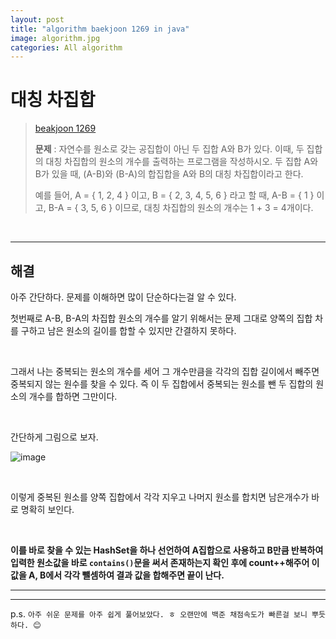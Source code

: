 ```yaml
---  
layout: post  
title: "algorithm baekjoon 1269 in java"  
image: algorithm.jpg  
categories: All algorithm  
---  
```


# 대칭 차집합    

> [beakjoon 1269](https://www.acmicpc.net/problem/1269)  
>   
> **문제** : 자연수를 원소로 갖는 공집합이 아닌 두 집합 A와 B가 있다. 이때, 두 집합의 대칭 차집합의 원소의 개수를 출력하는 프로그램을 작성하시오. 두 집합 A와 B가 있을 때, (A-B)와 (B-A)의 합집합을 A와 B의 대칭 차집합이라고 한다.  
> 
> 예를 들어, A = { 1, 2, 4 } 이고, B = { 2, 3, 4, 5, 6 } 라고 할 때,  A-B = { 1 } 이고, B-A = { 3, 5, 6 } 이므로, 대칭 차집합의 원소의 개수는 1 + 3 = 4개이다.  

<br>  

---  

## 해결  

아주 간단하다. 문제를 이해하면 많이 단순하다는걸 알 수 있다.  

첫번째로 A-B, B-A의 차집합 원소의 개수를 알기 위해서는 문제 그대로 양쪽의 집합 차를 구하고 남은 원소의 길이를 합할 수 있지만 간결하지 못하다.  

<br>

그래서 나는 중복되는 원소의 개수를 세어 그 개수만큼을 각각의 집합 길이에서 빼주면 중복되지 않는 원수를 찾을 수 있다. 즉 이 두 집합에서 중복되는 원소를 뺀 두 집합의 원소의 개수를 합하면 그만이다.  

<br>  

간단하게 그림으로 보자.  

![image](https://user-images.githubusercontent.com/103972967/173234734-1f23b6e4-c8f6-475f-bf70-f64289c3a975.png)  

<br>  

이렇게 중복된 원소를 양쪽 집합에서 각각 지우고 나머지 원소를 합치면 남은개수가 바로 명확히 보인다.  

<br>  

**이를 바로 찾을 수 있는 HashSet을 하나 선언하여 A집합으로 사용하고 B만큼 반복하여 입력한 원소값을 바로 `contains()`문을 써서 존재하는지 확인 후에 count++해주어 이 값을 A, B에서 각각 뺄셈하여 결과 값을 합해주면 끝이 난다.**  

---  

<script src="https://gist.github.com/nnlog/32641f3b005dc4d6e52dcefffde89921.js"></script>  

---   

p.s. `아주 쉬운 문제를 아주 쉽게 풀어보았다. ㅎ 오랜만에 백준 채점속도가 빠른걸 보니 뿌듯하다. 😊`